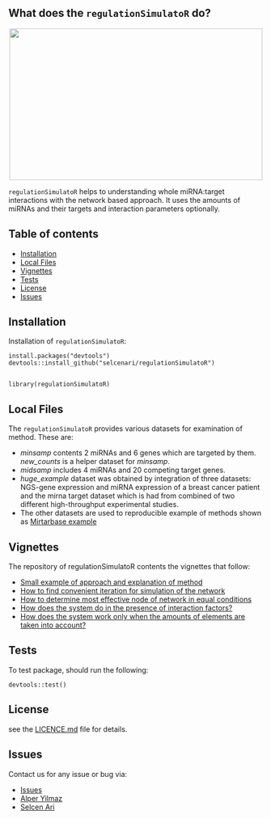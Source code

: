 

## What does the `regulationSimulatoR` do?

<p align="center">
  <img width="500" height="300" src="https://media.giphy.com/media/l0ErNdz1w5vt3YdZm/giphy.gif">
</p>

`regulationSimulatoR` helps to understanding whole miRNA:target interactions with the network based approach. It uses the amounts of miRNAs and their targets and interaction parameters optionally.


## Table of contents

<!--ts-->
 
   * [Installation](#installation)
   * [Local Files](#local-files)
   * [Vignettes](#vignettes)
   * [Tests](#tests)
   * [License](#license)
   * [Issues](#issues)

   
 <!--te-->

## Installation

Installation of `regulationSimulatoR`:

```
install.packages("devtools")
devtools::install_github("selcenari/regulationSimulatoR")


library(regulationSimulatoR)

```

## Local Files

The `regulationSimulatoR` provides various datasets for examination of method. These are:

- *minsamp* contents 2 miRNAs and 6 genes which are targeted by them. *new_counts* is a helper dataset for *minsamp*.
- *midsamp* includes 4 miRNAs and 20 competing target genes.
- *huge_example* dataset was obtained by integration of three datasets: NGS-gene expression and miRNA expression of a breast cancer patient and  the mirna target dataset which is had from combined of two different high-throughput experimental studies.
- The other datasets are used to reproducible example of methods shown as [Mirtarbase example](https://github.com/selcenari/regulationSimulatoR/blob/master/doc/mirtarbase_example.html)


## Vignettes

The repository of regulationSimulatoR contents the vignettes that follow:

- [Small example of approach and explanation of method](https://github.com/selcenari/regulationSimulatoR/blob/master/doc/small_sample.html)
- [How to find convenient iteration for simulation of the network](https://github.com/selcenari/regulationSimulatoR/blob/master/doc/convenient_iteration.html)
- [How to determine most effective node of network in equal conditions](https://github.com/selcenari/regulationSimulatoR/blob/master/doc/perturbation_sample.html)
- [How does the system do in the presence of interaction factors?](https://github.com/selcenari/regulationSimulatoR/blob/master/doc/realexample.html)
- [How does the system work only when the amounts of elements are taken into account?](https://github.com/selcenari/regulationSimulatoR/blob/master/doc/mirtarbase_example.html)


## Tests

To test package, should run the following:

```
devtools::test()
```

## License

see the [LICENCE.md](https://github.com/selcenari/regulationSimulatoR/blob/master/LICENSE) file for details.

## Issues

Contact us for any issue or bug via:

- [Issues](https://github.com/selcenari/regulationSimulatoR/issues)
- [Alper Yilmaz](mailto:alperyilmaz@gmail.com)
- [Selcen Ari](mailto:selcenarii@gmail.com)
